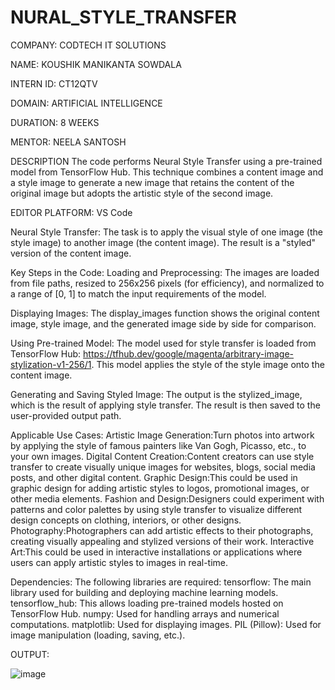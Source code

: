 # NURAL_STYLE_TRANSFER

COMPANY: CODTECH IT SOLUTIONS

NAME: KOUSHIK MANIKANTA SOWDALA

INTERN ID: CT12QTV

DOMAIN: ARTIFICIAL INTELLIGENCE

DURATION: 8 WEEKS

MENTOR: NEELA SANTOSH

DESCRIPTION
The code performs Neural Style Transfer using a pre-trained model from TensorFlow Hub. This technique combines a content image and a style image to generate a new image that retains the content of the original image but adopts the artistic style of the second image.

EDITOR PLATFORM: VS Code

Neural Style Transfer: The task is to apply the visual style of one image (the style image) to another image (the content image). The result is a "styled" version of the content image.

Key Steps in the Code: Loading and Preprocessing: The images are loaded from file paths, resized to 256x256 pixels (for efficiency), and normalized to a range of [0, 1] to match the input requirements of the model.

Displaying Images: The display_images function shows the original content image, style image, and the generated image side by side for comparison.

Using Pre-trained Model: The model used for style transfer is loaded from TensorFlow Hub: https://tfhub.dev/google/magenta/arbitrary-image-stylization-v1-256/1. This model applies the style of the style image onto the content image.

Generating and Saving Styled Image: The output is the stylized_image, which is the result of applying style transfer. The result is then saved to the user-provided output path.

Applicable Use Cases: Artistic Image Generation:Turn photos into artwork by applying the style of famous painters like Van Gogh, Picasso, etc., to your own images. Digital Content Creation:Content creators can use style transfer to create visually unique images for websites, blogs, social media posts, and other digital content. Graphic Design:This could be used in graphic design for adding artistic styles to logos, promotional images, or other media elements. Fashion and Design:Designers could experiment with patterns and color palettes by using style transfer to visualize different design concepts on clothing, interiors, or other designs. Photography:Photographers can add artistic effects to their photographs, creating visually appealing and stylized versions of their work. Interactive Art:This could be used in interactive installations or applications where users can apply artistic styles to images in real-time.

Dependencies: The following libraries are required: tensorflow: The main library used for building and deploying machine learning models. tensorflow_hub: This allows loading pre-trained models hosted on TensorFlow Hub. numpy: Used for handling arrays and numerical computations. matplotlib: Used for displaying images. PIL (Pillow): Used for image manipulation (loading, saving, etc.).

OUTPUT:

![image](https://github.com/user-attachments/assets/f97b528d-6ed5-4e2b-8e97-7113c0552b3e)

